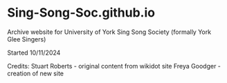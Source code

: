 # Sing-Song-Soc.github.io
Archive website for University of York Sing Song Society (formally York Glee Singers)

Started 10/11/2024

Credits:
Stuart Roberts - original content from wikidot site
Freya Goodger - creation of new site
